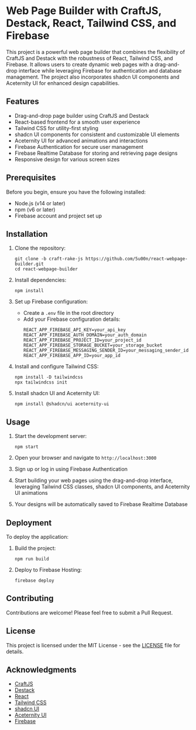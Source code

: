 # Web Page Builder with CraftJS, Destack, React, Tailwind CSS, and Firebase

This project is a powerful web page builder that combines the flexibility of CraftJS and Destack with the robustness of React, Tailwind CSS, and Firebase. It allows users to create dynamic web pages with a drag-and-drop interface while leveraging Firebase for authentication and database management. The project also incorporates shadcn UI components and Aceternity UI for enhanced design capabilities.

## Features

- Drag-and-drop page builder using CraftJS and Destack
- React-based frontend for a smooth user experience
- Tailwind CSS for utility-first styling
- shadcn UI components for consistent and customizable UI elements
- Aceternity UI for advanced animations and interactions
- Firebase Authentication for secure user management
- Firebase Realtime Database for storing and retrieving page designs
- Responsive design for various screen sizes

## Prerequisites

Before you begin, ensure you have the following installed:

- Node.js (v14 or later)
- npm (v6 or later)
- Firebase account and project set up

## Installation

1. Clone the repository:

   ```
   git clone -b craft-rake-js https://github.com/5u00n/react-webpage-builder.git
   cd react-webpage-builder
   ```

2. Install dependencies:

   ```
   npm install
   ```

3. Set up Firebase configuration:

   - Create a `.env` file in the root directory
   - Add your Firebase configuration details:
     ```
     REACT_APP_FIREBASE_API_KEY=your_api_key
     REACT_APP_FIREBASE_AUTH_DOMAIN=your_auth_domain
     REACT_APP_FIREBASE_PROJECT_ID=your_project_id
     REACT_APP_FIREBASE_STORAGE_BUCKET=your_storage_bucket
     REACT_APP_FIREBASE_MESSAGING_SENDER_ID=your_messaging_sender_id
     REACT_APP_FIREBASE_APP_ID=your_app_id
     ```

4. Install and configure Tailwind CSS:

   ```
   npm install -D tailwindcss
   npx tailwindcss init
   ```

5. Install shadcn UI and Aceternity UI:
   ```
   npm install @shadcn/ui aceternity-ui
   ```

## Usage

1. Start the development server:

   ```
   npm start
   ```

2. Open your browser and navigate to `http://localhost:3000`

3. Sign up or log in using Firebase Authentication

4. Start building your web pages using the drag-and-drop interface, leveraging Tailwind CSS classes, shadcn UI components, and Aceternity UI animations

5. Your designs will be automatically saved to Firebase Realtime Database

## Deployment

To deploy the application:

1. Build the project:

   ```
   npm run build
   ```

2. Deploy to Firebase Hosting:
   ```
   firebase deploy
   ```

## Contributing

Contributions are welcome! Please feel free to submit a Pull Request.

## License

This project is licensed under the MIT License - see the [LICENSE](LICENSE) file for details.

## Acknowledgments

- [CraftJS](https://craft.js.org/)
- [Destack](https://github.com/LiveDuo/destack)
- [React](https://reactjs.org/)
- [Tailwind CSS](https://tailwindcss.com/)
- [shadcn UI](https://ui.shadcn.com/)
- [Aceternity UI](https://ui.aceternity.com/)
- [Firebase](https://firebase.google.com/)
